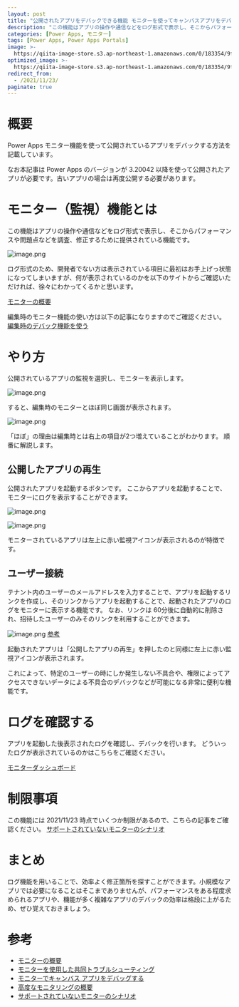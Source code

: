 ```yaml
---
layout: post
title: "公開されたアプリをデバックできる機能 モニターを使ってキャンバスアプリをデバックしよう"
description: "この機能はアプリの操作や通信などをログ形式で表示し、そこからパフォーマンスや問題点などを調査、修正するために提供されている機能です"
categories: [Power Apps, モニター]
tags: [Power Apps, Power Apps Portals]
image: >-
  https://qiita-image-store.s3.ap-northeast-1.amazonaws.com/0/183354/9fb0516f-e8c7-dc74-137c-ef664ee65f1e.png
optimized_image: >-
  https://qiita-image-store.s3.ap-northeast-1.amazonaws.com/0/183354/9fb0516f-e8c7-dc74-137c-ef664ee65f1e.png
redirect_from:
  - /2021/11/23/
paginate: true
---
```



# 概要

Power Apps モニター機能を使って公開されているアプリをデバックする方法を記載しています。

なお本記事は Power Apps のバージョンが 3.20042 以降を使って公開されたアプリが必要です。古いアプリの場合は再度公開する必要があります。


# モニター（監視）機能とは

この機能はアプリの操作や通信などをログ形式で表示し、そこからパフォーマンスや問題点などを調査、修正するために提供されている機能です。

![image.png](https://qiita-image-store.s3.ap-northeast-1.amazonaws.com/0/183354/55448c47-47fa-351d-d7e1-8fe90472199c.png)


ログ形式のため、開発者でない方は表示されている項目に最初はお手上げっ状態になってしまいますが、何が表示されているのかを以下のサイトからご確認いただければ、徐々にわかってくるかと思います。

[モニターの概要](https://docs.microsoft.com/ja-jp/powerapps/maker/monitor-overview)

編集時のモニター機能の使い方は以下の記事になりますのでご確認ください。
[編集時のデバック機能を使う](https://qiita.com/taku_maru/private/3aef8ef38429cd83374a)

# やり方

公開されているアプリの監視を選択し、モニターを表示します。

![image.png](https://qiita-image-store.s3.ap-northeast-1.amazonaws.com/0/183354/9fb0516f-e8c7-dc74-137c-ef664ee65f1e.png)

すると、編集時のモニターとほぼ同じ画面が表示されます。

![image.png](https://qiita-image-store.s3.ap-northeast-1.amazonaws.com/0/183354/551f1c27-5bd7-e315-c3f5-cf3458c2470d.png)

「ほぼ」の理由は編集時とは右上の項目が2つ増えていることがわかります。
順番に解説します。

## 公開したアプリの再生

公開されたアプリを起動するボタンです。
ここからアプリを起動することで、モニターにログを表示することができます。

![image.png](https://qiita-image-store.s3.ap-northeast-1.amazonaws.com/0/183354/8414a1dd-98cc-0208-4e87-dc36f8d07324.png)

![image.png](https://qiita-image-store.s3.ap-northeast-1.amazonaws.com/0/183354/6490f24c-039a-49a4-42f9-aaf7348267e4.png)

モニターされているアプリは左上に赤い監視アイコンが表示されるのが特徴です。

## ユーザー接続

テナント内のユーザーのメールアドレスを入力することで、アプリを起動するリンクを作成し、そのリンクからアプリを起動することで、起動されたアプリのログをモニターに表示する機能です。
なお、リンクは 60分後に自動的に削除され、招待したユーザーのみそのリンクを利用することができます。

![image.png](https://qiita-image-store.s3.ap-northeast-1.amazonaws.com/0/183354/51312ed7-4d16-a5f5-b2af-85bd4027272c.png)
[参考](https://docs.microsoft.com/ja-jp/powerapps/maker/monitor-collaborative-debugging)

起動されたアプリは「公開したアプリの再生」を押したのと同様に左上に赤い監視アイコンが表示されます。

これによって、特定のユーザーの時にしか発生しない不具合や、権限によってアクセスできないデータによる不具合のデバックなどが可能になる非常に便利な機能です。


# ログを確認する

アプリを起動した後表示されたログを確認し、デバックを行います。
どういったログが表示されているのかはこちらをご確認ください。

[モニターダッシュボード](https://docs.microsoft.com/ja-jp/powerapps/maker/monitor-overview#monitor-dashboard)


# 制限事項

この機能には 2021/11/23 時点でいくつか制限があるので、こちらの記事をご確認ください。
[サポートされていないモニターのシナリオ](https://docs.microsoft.com/ja-jp/powerapps/maker/monitor-advanced#unsupported-scenarios-for-monitor)

# まとめ

ログ機能を用いることで、効率よく修正箇所を探すことができます。小規模なアプリでは必要になることはそこまでありませんが、パフォーマンスをある程度求められるアプリや、機能が多く複雑なアプリのデバックの効率は格段に上がるため、ぜひ覚えておきましょう。

# 参考

- [モニターの概要](https://docs.microsoft.com/ja-jp/powerapps/maker/monitor-overview)
- [モニターを使用した共同トラブルシューティング](https://docs.microsoft.com/ja-jp/powerapps/maker/monitor-collaborative-debugging)
- [モニターでキャンバス アプリをデバッグする](https://docs.microsoft.com/ja-jp/powerapps/maker/monitor-canvasapps)
- [高度なモニタリングの概要](https://docs.microsoft.com/ja-jp/powerapps/maker/monitor-advanced)
- [サポートされていないモニターのシナリオ](https://docs.microsoft.com/ja-jp/powerapps/maker/monitor-advanced#unsupported-scenarios-for-monitor)

